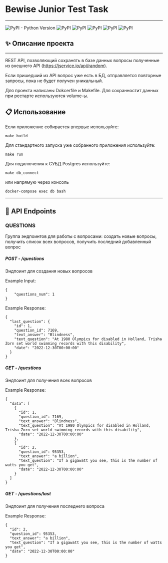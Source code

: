 # Bewise Junior Test Task
___
![PyPI - Python Version](https://img.shields.io/pypi/pyversions/fastapi)
![PyPI](https://img.shields.io/pypi/v/FastAPI?label=fastapi&color=gree)
![PyPI](https://img.shields.io/pypi/v/sqlalchemy?label=sqlalchemy&color=yellow)
![PyPI](https://img.shields.io/pypi/v/alembic?label=alembic&color=pink)
![PyPI](https://img.shields.io/pypi/v/asyncpg?label=asyncpg&color=red)
![PyPI](https://img.shields.io/pypi/v/pydantic?label=pydantic&color=purple)

## :sparkles: Описание проекта
___
REST API, позволяющий сохранять в базе данных вопросы полученные из внешнего API (https://jservice.io/api/random).

Если пришедший из API вопрос уже есть в БД, отправляется повторные запросы, пока не будет получен уникальный.

Для проекта написаны Dokcerfile и Makefile. Для сохранностит данных при рестарте используются volume-ы.

## :clipboard: Использование
Если приложение собирается впервые используйте:
```
make build
```
Для стандартного запуска уже собранного приложения используйте:
```
make run
```
Для подключения к СУБД Postgres используйте:
```
make db_connect
```
или напрямую через консоль
```
docker-compose exec db bash
```
___

## :pushpin: API Endpoints

### QUESTIONS
Группа эндпоинтов для работы с вопросами: создать новые вопросы, получить список всех вопросов, получить последний добавленный вопрос
##### POST - /questions
Эндпоинт для создания новых вопросов

Example Input:
```
{
    "questions_num": 1
} 
```
Example Response:
```
{
  "last_question": {
    "id": 1,
    "question_id": 7169,
    "text_answer": "Blindness",
    "text_question": "At 1980 Olympics for disabled in Holland, Trisha Zorn set world swimming records with this disability",
    "date": "2022-12-30T00:00:00"
  }
}
```
##### GET - /questions
Эндпоинт для получения всех вопросов

Example Response:
```
{
  "data": [
    {
      "id": 1,
      "question_id": 7169,
      "text_answer": "Blindness",
      "text_question": "At 1980 Olympics for disabled in Holland, Trisha Zorn set world swimming records with this disability",
      "date": "2022-12-30T00:00:00"
    },
    {
      "id": 2,
      "question_id": 95353,
      "text_answer": "a billion",
      "text_question": "If a gigawatt you see, this is the number of watts you get",
      "date": "2022-12-30T00:00:00"
    }
  ]
}
```

##### GET - /questions/last
Эндпоинт для получения последнего вопроса

Example Response:
```
{
  "id": 2,
  "question_id": 95353,
  "text_answer": "a billion",
  "text_question": "If a gigawatt you see, this is the number of watts you get",
  "date": "2022-12-30T00:00:00"
}
```
